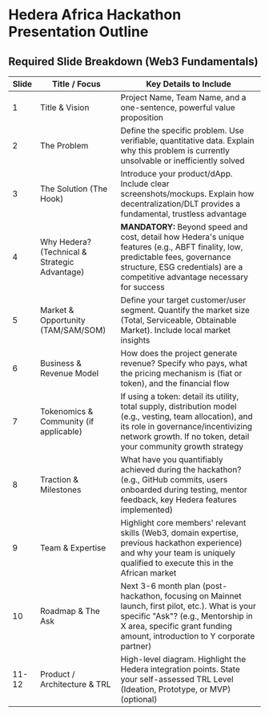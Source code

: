 # Hedera Africa Hackathon Presentation Outline

## Required Slide Breakdown (Web3 Fundamentals)

| Slide | Title / Focus | Key Details to Include |
|-------|---------------|------------------------|
| 1 | Title & Vision | Project Name, Team Name, and a one-sentence, powerful value proposition |
| 2 | The Problem | Define the specific problem. Use verifiable, quantitative data. Explain why this problem is currently unsolvable or inefficiently solved |
| 3 | The Solution (The Hook) | Introduce your product/dApp. Include clear screenshots/mockups. Explain how decentralization/DLT provides a fundamental, trustless advantage |
| 4 | Why Hedera? (Technical & Strategic Advantage) | **MANDATORY:** Beyond speed and cost, detail how Hedera's unique features (e.g., ABFT finality, low, predictable fees, governance structure, ESG credentials) are a competitive advantage necessary for success |
| 5 | Market & Opportunity (TAM/SAM/SOM) | Define your target customer/user segment. Quantify the market size (Total, Serviceable, Obtainable Market). Include local market insights |
| 6 | Business & Revenue Model | How does the project generate revenue? Specify who pays, what the pricing mechanism is (fiat or token), and the financial flow |
| 7 | Tokenomics & Community (if applicable) | If using a token: detail its utility, total supply, distribution model (e.g., vesting, team allocation), and its role in governance/incentivizing network growth. If no token, detail your community growth strategy |
| 8 | Traction & Milestones | What have you quantifiably achieved during the hackathon? (e.g., GitHub commits, users onboarded during testing, mentor feedback, key Hedera features implemented) |
| 9 | Team & Expertise | Highlight core members' relevant skills (Web3, domain expertise, previous hackathon experience) and why your team is uniquely qualified to execute this in the African market |
| 10 | Roadmap & The Ask | Next 3-6 month plan (post-hackathon, focusing on Mainnet launch, first pilot, etc.). What is your specific "Ask"? (e.g., Mentorship in X area, specific grant funding amount, introduction to Y corporate partner) |
| 11-12 | Product / Architecture & TRL | High-level diagram. Highlight the Hedera integration points. State your self-assessed TRL Level (Ideation, Prototype, or MVP) (optional) |